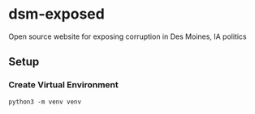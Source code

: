 # dsm-exposed
Open source website for exposing corruption in Des Moines, IA politics

## Setup

### Create Virtual Environment

`python3 -m venv venv`

